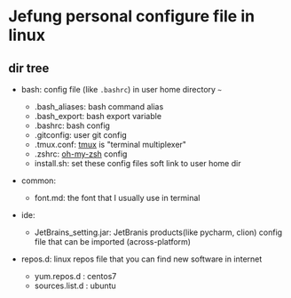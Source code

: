 # Jefung personal configure file in linux
## dir tree
* bash: config file (like `.bashrc`) in user home directory `~`
	* .bash_aliases: bash command alias
	* .bash_export: bash export variable
	* .bashrc: bash config
	* .gitconfig: user git config
	* .tmux.conf: [tmux](https://github.com/tmux/tmux) is "terminal multiplexer"
	* .zshrc: [oh-my-zsh](https://github.com/robbyrussell/oh-my-zsh) config
	* install.sh: set these config files soft link to user home dir
* common:
	* font.md: the font that I usually use in terminal
* ide:
	* JetBrains_setting.jar: JetBranis products(like pycharm, clion) config file that can be imported (across-platform)
	
* repos.d: linux repos file that you can find new software in internet
	* yum.repos.d : centos7
	* sources.list.d : ubuntu
